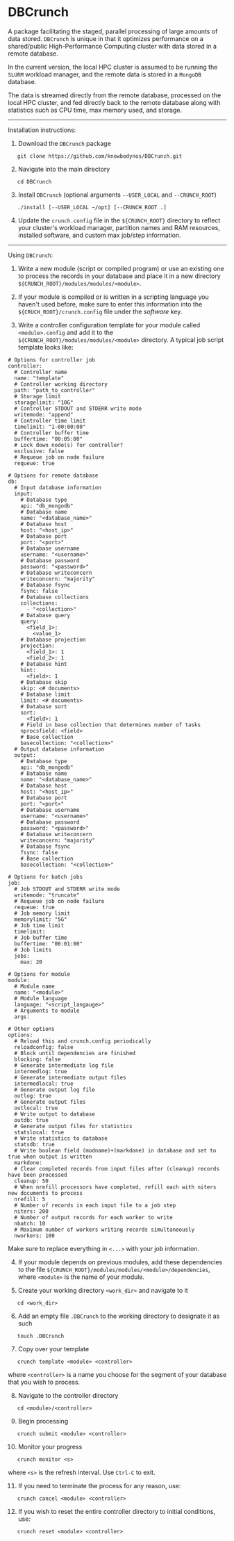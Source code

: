 # DBCrunch
A package facilitating the staged, parallel processing of large amounts of data stored. `DBCrunch` is unique in that it optimizes performance on a shared/public High-Performance Computing cluster with data stored in a remote database.

In the current version, the local HPC cluster is assumed to be running the `SLURM` workload manager, and the remote data is stored in a `MongoDB` database.

The data is streamed directly from the remote database, processed on the local HPC cluster, and fed directly back to the remote database along with statistics such as CPU time, max memory used, and storage.

------------------------------------------------------------------------------------------------------------

Installation instructions:

1) Download the `DBCrunch` package

```
   git clone https://github.com/knowbodynos/DBCrunch.git
```

2) Navigate into the main directory

```
   cd DBCrunch
```

3) Install `DBCrunch` (optional arguments `--USER_LOCAL` and `--CRUNCH_ROOT`)

```
   ./install [--USER_LOCAL ~/opt] [--CRUNCH_ROOT .]
```

4) Update the `crunch.config` file in the `${CRUNCH_ROOT}` directory to reflect your cluster's workload manager, partition names and RAM resources, installed software, and custom max job/step information.

------------------------------------------------------------------------------------------------------------

Using `DBCrunch`:

1) Write a new module (script or compiled program) or use an existing one to process the records in your database and place it in a new directory `${CRUNCH_ROOT}/modules/modules/<module>`.

2) If your module is compiled or is written in a scripting language you haven't used before, make sure to enter this information into the `${CRUCH_ROOT}/crunch.config` file under the *software* key.

3) Write a controller configuration template for your module called `<module>.config` and add it to the `${CRUNCH_ROOT}/modules/modules/<module>` directory. A typical job script template looks like:

```
# Options for controller job
controller:
  # Controller name
  name: "template"
  # Controller working directory
  path: "path_to_controller"
  # Storage limit
  storagelimit: "10G"
  # Controller STDOUT and STDERR write mode
  writemode: "append"
  # Controller time limit
  timelimit: "1-00:00:00"
  # Controller buffer time
  buffertime: "00:05:00"
  # Lock down node(s) for controller?
  exclusive: false
  # Requeue job on node failure
  requeue: true

# Options for remote database
db:
  # Input database information
  input:
    # Database type
    api: "db_mongodb"
    # Database name
    name: "<database_name>"
    # Database host
    host: "<host_ip>"
    # Database port
    port: "<port>"
    # Database username
    username: "<username>"
    # Database password
    password: "<password>"
    # Database writeconcern
    writeconcern: "majority"
    # Database fsync
    fsync: false
    # Database collections
    collections:
      - "<collection>"
    # Database query
    query: 
      <field_1>:
        <value_1>
    # Database projection
    projection:
      <field_1>: 1
      <field_2>: 1
    # Database hint
    hint:
      <field>: 1
    # Database skip
    skip: <# documents>
    # Database limit
    limit: <# documents>
    # Database sort
    sort:
      <field>: 1
    # Field in base collection that determines number of tasks
    nprocsfield: <field>
    # Base collection
    basecollection: "<collection>"
  # Output database information
  output:
    # Database type
    api: "db_mongodb"
    # Database name
    name: "<database_name>"
    # Database host
    host: "<host_ip>"
    # Database port
    port: "<port>"
    # Database username
    username: "<username>"
    # Database password
    password: "<password>"
    # Database writeconcern
    writeconcern: "majority"
    # Database fsync
    fsync: false
    # Base collection
    basecollection: "<collection>"

# Options for batch jobs
job:
  # Job STDOUT and STDERR write mode
  writemode: "truncate"
  # Requeue job on node failure
  requeue: true
  # Job memory limit
  memorylimit: "5G"
  # Job time limit
  timelimit: 
  # Job buffer time
  buffertime: "00:01:00"
  # Job limits
  jobs:
    max: 20

# Options for module
module:
  # Module name
  name: "<module>"
  # Module language
  language: "<script_langauge>"
  # Arguments to module
  args:

# Other options
options:
  # Reload this and crunch.config periodically
  reloadconfig: false
  # Block until dependencies are finished
  blocking: false
  # Generate intermediate log file
  intermedlog: true
  # Generate intermediate output files
  intermedlocal: true
  # Generate output log file
  outlog: true
  # Generate output files
  outlocal: true
  # Write output to database
  outdb: true
  # Generate output files for statistics
  statslocal: true
  # Write statistics to database
  statsdb: true
  # Write boolean field (modname)+(markdone) in database and set to true when output is written
  markdone: 
  # Clear completed records from input files after (cleanup) records have been processed
  cleanup: 50
  # When nrefill processors have completed, refill each with niters new documents to process
  nrefill: 5
  # Number of records in each input file to a job step
  niters: 200
  # Number of output records for each worker to write
  nbatch: 10
  # Maximum number of workers writing records simultaneously
  nworkers: 100
```

Make sure to replace everything in `<...>` with your job information.

4) If your module depends on previous modules, add these dependencies to the file `${CRUNCH_ROOT}/modules/modules/<module>/dependencies`, where `<module>` is the name of your module.

5) Create your working directory `<work_dir>` and navigate to it

```
   cd <work_dir>
```

6) Add an empty file `.DBCrunch` to the working directory to designate it as such

```
   touch .DBCrunch
```

7) Copy over your template

```
   crunch template <module> <controller>
```

where `<controller>` is a name you choose for the segment of your database that you wish to process.

8) Navigate to the controller directory

```
   cd <module>/<controller>
```

9) Begin processing

```
   crunch submit <module> <controller>
```

10) Monitor your progress

```
   crunch monitor <s>
```

where `<s>` is the refresh interval. Use `Ctrl-C` to exit.

11) If you need to terminate the process for any reason, use:

```
   crunch cancel <module> <controller>
```

12) If you wish to reset the entire controller directory to initial conditions, use:

```
   crunch reset <module> <controller>
```